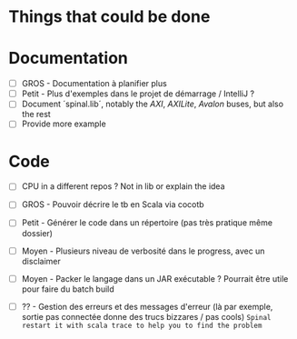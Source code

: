 Things that could be done
========================

# Documentation
- [ ] GROS - Documentation à planifier plus
- [ ] Petit - Plus d'exemples dans le projet de démarrage / IntelliJ ?
- [ ] Document ´spinal.lib´, notably the *AXI*, *AXILite*, *Avalon* buses, but also the rest
- [ ] Provide more example

# Code
- [ ] CPU in a different repos ? Not in lib or explain the idea
- [ ] GROS - Pouvoir décrire le tb en Scala via cocotb
- [ ] Petit - Générer le code dans un répertoire (pas très pratique même dossier)
- [ ] Moyen - Plusieurs niveau de verbosité dans le progress, avec un disclaimer
- [ ] Moyen - Packer le langage dans un JAR exécutable ? Pourrait être utile pour faire du batch build
- [ ] ?? - Gestion des erreurs et des messages d'erreur (là par exemple, sortie pas connectée donne des trucs bizzares / pas cools)
 	`Spinal restart it with scala trace to help you to find the problem`
 
